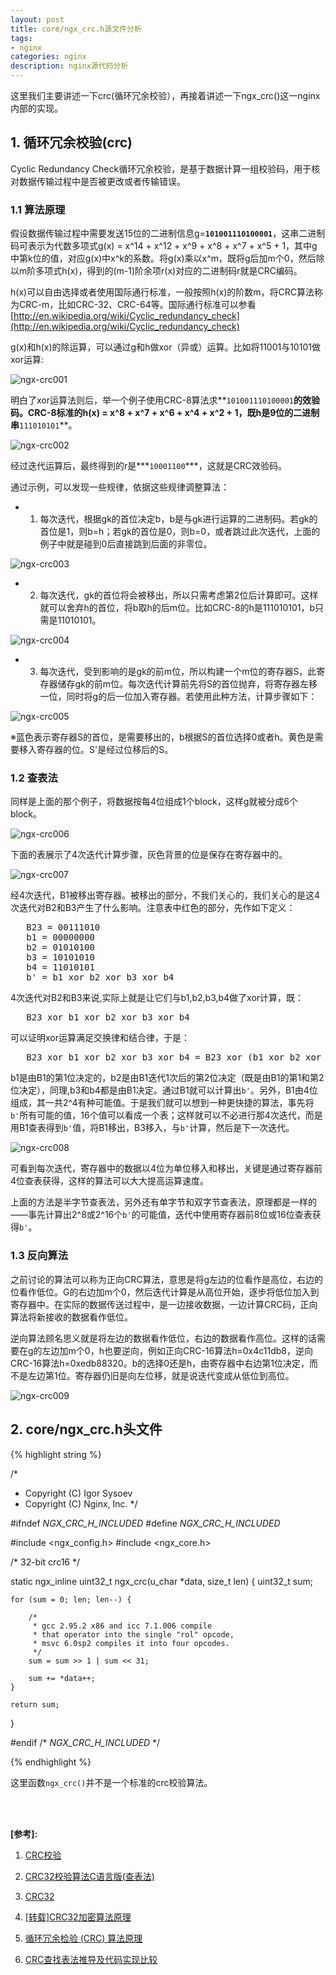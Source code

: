 ```yaml
---
layout: post
title: core/ngx_crc.h源文件分析
tags:
- nginx
categories: nginx
description: nginx源代码分析
---
```



这里我们主要讲述一下crc(循环冗余校验），再接着讲述一下ngx_crc()这一nginx内部的实现。


<!-- more -->


## 1. 循环冗余校验(crc)

Cyclic Redundancy Check循环冗余校验，是基于数据计算一组校验码，用于核对数据传输过程中是否被更改或者传输错误。

### 1.1 算法原理
假设数据传输过程中需要发送15位的二进制信息g=**```101001110100001```**，这串二进制码可表示为代数多项式g(x) = x^14 + x^12 + x^9 + x^8 + x^7 + x^5 + 1，其中g中第k位的值，对应g(x)中x^k的系数。将g(x)乘以x^m，既将g后加m个0，然后除以m阶多项式h(x)，得到的(m-1)阶余项r(x)对应的二进制码r就是CRC编码。

h(x)可以自由选择或者使用国际通行标准，一般按照h(x)的阶数m，将CRC算法称为CRC-m，比如CRC-32、CRC-64等。国际通行标准可以参看[http://en.wikipedia.org/wiki/Cyclic_redundancy_check](http://en.wikipedia.org/wiki/Cyclic_redundancy_check)

g(x)和h(x)的除运算，可以通过g和h做xor（异或）运算。比如将11001与10101做xor运算:

![ngx-crc001](https://ivanzz1001.github.io/records/assets/img/nginx/ngx_crc001.gif)

明白了xor运算法则后，举一个例子使用CRC-8算法求**```101001110100001```**的效验码。CRC-8标准的h(x) = x^8 + x^7 + x^6 + x^4 + x^2 + 1，既h是9位的二进制串**```111010101```**。

![ngx-crc002](https://ivanzz1001.github.io/records/assets/img/nginx/ngx_crc002.gif)

经过迭代运算后，最终得到的r是***```10001100```***，这就是CRC效验码。

通过示例，可以发现一些规律，依据这些规律调整算法： 


* 1) 每次迭代，根据gk的首位决定b，b是与gk进行运算的二进制码。若gk的首位是1，则b=h；若gk的首位是0，则b=0，或者跳过此次迭代，上面的例子中就是碰到0后直接跳到后面的非零位。

![ngx-crc003](https://ivanzz1001.github.io/records/assets/img/nginx/ngx_crc003.gif)

* 2) 每次迭代，gk的首位将会被移出，所以只需考虑第2位后计算即可。这样就可以舍弃h的首位，将b取h的后m位。比如CRC-8的h是111010101，b只需是11010101。

![ngx-crc004](https://ivanzz1001.github.io/records/assets/img/nginx/ngx_crc004.gif)

* 3) 每次迭代，受到影响的是gk的前m位，所以构建一个m位的寄存器S，此寄存器储存gk的前m位。每次迭代计算前先将S的首位抛弃，将寄存器左移一位，同时将g的后一位加入寄存器。若使用此种方法，计算步骤如下：

![ngx-crc005](https://ivanzz1001.github.io/records/assets/img/nginx/ngx_crc005.gif)

※蓝色表示寄存器S的首位，是需要移出的，b根据S的首位选择0或者h。黄色是需要移入寄存器的位。S'是经过位移后的S。

### 1.2 查表法
同样是上面的那个例子，将数据按每4位组成1个block，这样g就被分成6个block。

![ngx-crc006](https://ivanzz1001.github.io/records/assets/img/nginx/ngx_crc006.gif)

下面的表展示了4次迭代计算步骤，灰色背景的位是保存在寄存器中的。

![ngx-crc007](https://ivanzz1001.github.io/records/assets/img/nginx/ngx_crc007.gif)

经4次迭代，B1被移出寄存器。被移出的部分，不我们关心的，我们关心的是这4次迭代对B2和B3产生了什么影响。注意表中红色的部分，先作如下定义：
<pre>
   B23 = 00111010
   b1 = 00000000
   b2 = 01010100
   b3 = 10101010
   b4 = 11010101
   b' = b1 xor b2 xor b3 xor b4
</pre>
4次迭代对B2和B3来说,实际上就是让它们与b1,b2,b3,b4做了xor计算，既：
<pre>
   B23 xor b1 xor b2 xor b3 xor b4
</pre>
可以证明xor运算满足交换律和结合律，于是：
<pre>
   B23 xor b1 xor b2 xor b3 xor b4 = B23 xor (b1 xor b2 xor b3 xor b4) = B23 xor b'
</pre>
b1是由B1的第1位决定的，b2是由B1迭代1次后的第2位决定（既是由B1的第1和第2位决定），同理,b3和b4都是由B1决定。通过B1就可以计算出```b'```。另外，B1由4位组成，其一共2^4有种可能值。于是我们就可以想到一种更快捷的算法，事先将```b'```所有可能的值，16个值可以看成一个表；这样就可以不必进行那4次迭代，而是用B1查表得到```b'```值，将B1移出，B3移入，与```b'```计算，然后是下一次迭代。

![ngx-crc008](https://ivanzz1001.github.io/records/assets/img/nginx/ngx_crc008.gif)

可看到每次迭代，寄存器中的数据以4位为单位移入和移出，关键是通过寄存器前4位查表获得，这样的算法可以大大提高运算速度。

上面的方法是半字节查表法，另外还有单字节和双字节查表法，原理都是一样的——事先计算出2^8或2^16个```b'```的可能值，迭代中使用寄存器前8位或16位查表获得```b'```。


### 1.3 反向算法
之前讨论的算法可以称为正向CRC算法，意思是将g左边的位看作是高位，右边的位看作低位。G的右边加m个0，然后迭代计算是从高位开始，逐步将低位加入到寄存器中。在实际的数据传送过程中，是一边接收数据，一边计算CRC码，正向算法将新接收的数据看作低位。

逆向算法顾名思义就是将左边的数据看作低位，右边的数据看作高位。这样的话需要在g的左边加m个0，h也要逆向，例如正向CRC-16算法h=0x4c11db8，逆向CRC-16算法h=0xedb88320。b的选择0还是h，由寄存器中右边第1位决定，而不是左边第1位。寄存器仍旧是向左位移，就是说迭代变成从低位到高位。

![ngx-crc009](https://ivanzz1001.github.io/records/assets/img/nginx/ngx_crc009.gif)


## 2. core/ngx_crc.h头文件
{% highlight string %}

/*
 * Copyright (C) Igor Sysoev
 * Copyright (C) Nginx, Inc.
 */


#ifndef _NGX_CRC_H_INCLUDED_
#define _NGX_CRC_H_INCLUDED_


#include <ngx_config.h>
#include <ngx_core.h>


/* 32-bit crc16 */

static ngx_inline uint32_t
ngx_crc(u_char *data, size_t len)
{
    uint32_t  sum;

    for (sum = 0; len; len--) {

        /*
         * gcc 2.95.2 x86 and icc 7.1.006 compile
         * that operator into the single "rol" opcode,
         * msvc 6.0sp2 compiles it into four opcodes.
         */
        sum = sum >> 1 | sum << 31;

        sum += *data++;
    }

    return sum;
}


#endif /* _NGX_CRC_H_INCLUDED_ */

{% endhighlight %}

这里函数```ngx_crc()```并不是一个标准的crc校验算法。


<br />
<br />

**[参考]:**

1. [CRC校验](https://baike.baidu.com/item/CRC%E6%A0%A1%E9%AA%8C/3439037)

2. [CRC32校验算法C语言版(查表法)](https://www.cnblogs.com/kerndev/p/5537379.html)

3. [CRC32](https://baike.baidu.com/item/CRC32/7460858)

4. [[转载]CRC32加密算法原理](https://www.cnblogs.com/dacainiao/p/5565046.html)

5. [循环冗余检验 (CRC) 算法原理](https://www.cnblogs.com/esestt/archive/2007/08/09/848856.html)

6. [CRC查找表法推导及代码实现比较](http://blog.csdn.net/huang_shiyang/article/details/50881305)
<br />
<br />
<br />

